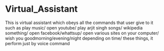 # Virtual_Assistant
This is virtual assistant which obeys all the commands that user give to it such as
play music/
open youtube/
play arjit singh songs/
wikipedia something/
open facebook/whattsup/
open various sites on your computer/
wish you goodmorning/evening/night depending on time/
these things, it perform just by voice command
